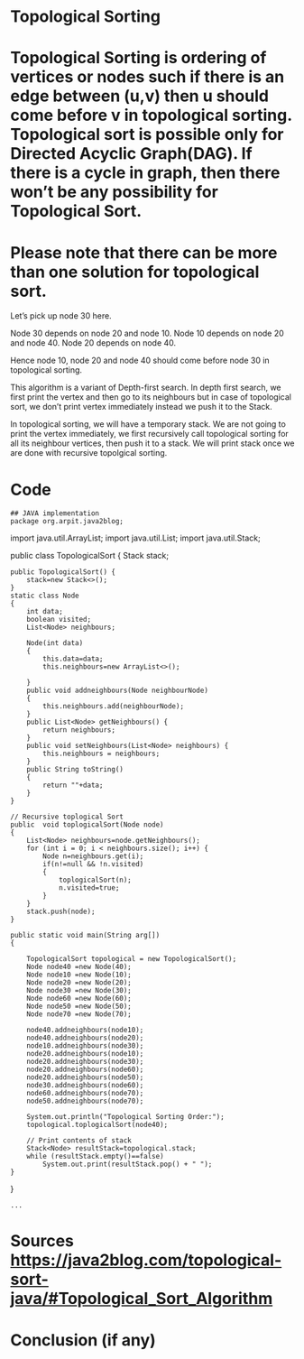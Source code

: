 # Topological Sorting
# Topological Sorting is ordering of vertices or nodes such if there is an edge between (u,v) then u should come before v in topological sorting. Topological sort is possible only for Directed Acyclic Graph(DAG). If there is a cycle in graph, then there won’t be any possibility for Topological Sort.
# Please note that there can be more than one solution for topological sort.

Let’s pick up node 30 here.

Node 30 depends on node 20 and node 10.
Node 10 depends on node 20 and node 40.
Node 20 depends on node 40.

Hence node 10, node 20 and node 40 should come before node 30 in topological sorting.

This algorithm is a variant of Depth-first search. In depth first search, we first print the vertex and then go to its neighbours but  in case of topological sort, we don’t print vertex immediately instead we push it to the Stack.

In topological sorting, we will have a temporary stack. We are not going to print the vertex immediately, we first recursively call topological sorting for all its neighbour vertices, then push it to a stack. We will print stack once we are done with recursive topolgical sorting.


# Code
    ## JAVA implementation
    package org.arpit.java2blog;
 
import java.util.ArrayList;
import java.util.List;
import java.util.Stack;
 
public class TopologicalSort
{ 
    Stack<Node> stack;
 
    public TopologicalSort() {
        stack=new Stack<>();
    }
    static class Node
    {
        int data;
        boolean visited;
        List<Node> neighbours;
 
        Node(int data)
        {
            this.data=data;
            this.neighbours=new ArrayList<>();
 
        }
        public void addneighbours(Node neighbourNode)
        {
            this.neighbours.add(neighbourNode);
        }
        public List<Node> getNeighbours() {
            return neighbours;
        }
        public void setNeighbours(List<Node> neighbours) {
            this.neighbours = neighbours;
        }
        public String toString()
        {
            return ""+data;
        }
    }
 
    // Recursive toplogical Sort
    public  void toplogicalSort(Node node)
    {
        List<Node> neighbours=node.getNeighbours();
        for (int i = 0; i < neighbours.size(); i++) {
            Node n=neighbours.get(i);
            if(n!=null && !n.visited)
            {
                toplogicalSort(n);
                n.visited=true;
            }
        }
        stack.push(node);
    }
 
    public static void main(String arg[])
    {
 
        TopologicalSort topological = new TopologicalSort();
        Node node40 =new Node(40);
        Node node10 =new Node(10);
        Node node20 =new Node(20);
        Node node30 =new Node(30);
        Node node60 =new Node(60);
        Node node50 =new Node(50);
        Node node70 =new Node(70);
 
        node40.addneighbours(node10);
        node40.addneighbours(node20);
        node10.addneighbours(node30);
        node20.addneighbours(node10);
        node20.addneighbours(node30);
        node20.addneighbours(node60);
        node20.addneighbours(node50);
        node30.addneighbours(node60);
        node60.addneighbours(node70);
        node50.addneighbours(node70);
 
        System.out.println("Topological Sorting Order:");
        topological.toplogicalSort(node40);
 
        // Print contents of stack
        Stack<Node> resultStack=topological.stack;
        while (resultStack.empty()==false)
            System.out.print(resultStack.pop() + " ");
    }
 
}
 

   
    ...
# Sources https://java2blog.com/topological-sort-java/#Topological_Sort_Algorithm
# Conclusion (if any)




